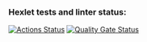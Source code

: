### Hexlet tests and linter status:
[![Actions Status](https://github.com/Saintly91/java-project-61/actions/workflows/hexlet-check.yml/badge.svg)](https://github.com/Saintly91/java-project-61/actions)
[![Quality Gate Status](https://sonarcloud.io/api/project_badges/measure?project=Saintly91_java-project-61&metric=alert_status)](https://sonarcloud.io/summary/new_code?id=Saintly91_java-project-61)

